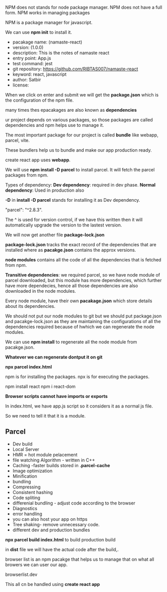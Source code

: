 NPM does not stands for node package manager. 
NPM does not have a full form.
NPM works in managing packages

NPM is a package manager for javascript.

We can use **npm init** to install it.

- pacakage name: (namaste-react)
- version: (1.0.0)
- description: This is the notes of namaste react
- entry point: App.js
- test command: jest
- git repository: https://github.com/RIBTAS007/namaste-react
- keyword: react, javascript
- author: Satbir
- license: 

When we click on enter and submit we will get the **package.json** which is the configuration of the npm file.

many times thes epacakages are also known as **dependencies**

ur project depends on various packages, so those packages are called dependencies and npm helps use to manage it.

The most important package for our project is called **bundle** like webapp, parcel, vite.

These bundlers help us to bundle and make our app production ready. 

create react app uses **webapp**.

We will use **npm install -D parcel** to install parcel.
It will fetch the parcel packages from npm.

Types of dependency:
**Dev dependency**: required in dev phase.
**Normal dependency**: Used in production also

**-D** in **install -D parcel** stands for installing it as Dev dependency.

"parcel": "^2.8.3".

The ^ is used for version control, if we have this written then it will automatically upgrade the version to the lastest version.

We will now get another file **package-lock.json**

**package-lock.json** tracks the exact record of the dependencies that are installed where as **pacakge.json** contains the approx versions.

**node modules** contains all the code of all the dependencies that is fetched from npm. 

**Transitive dependencies**: we required parcel, so we have node module of parcel downloaded, but this module has more dependencies, which further have more dependecies, hence all those dependencies are also downloaded in the node modules.

Every node module, have their own **pacakage.json** which store details about its dependencies.

We should not put our node modules to git but we should put package.json and pacakge-lock.json as they are maintaining the configurations of all the dependencies required because of hwhich we can regenerate the node modules.

We can use **npm install** to regenerate all the node module from pacakge.json.

**Whatever we can regenerate dontput it on git**

**npx parcel index.html**

npm is for installing the packages.
npx is for executing the packages.

npm install react
npm i react-dom

**Browser scripts cannot have imports or exports**

In index.html, we have app.js script so it considers it as a normal js file.

So we need to tell it that it is a module.

## Parcel

- Dev build
- Local Server
- HMR = hot module pelacement
- file watching Algorithm - written in C++
- Caching -faster builds stored in **.parcel-cache**
- Image optimization
- Minification 
- bundling
- Compressing
- Consistent hashing
- Code spliting
- differenial bundling - adjust code according to the browser
- Diagnostics
- error handling
- you can also host your app on https
- Tree shaking- remove unnecessary code.
- different dev and production bundles

**npx parcel build index.html** to build production build

in **dist** file we will have the actual code after the build,.

browser list is an npm pacakge that helps us to manage that on what all browers we can user our app.

browserlist.dev

This all cn be handled using **create react app**



